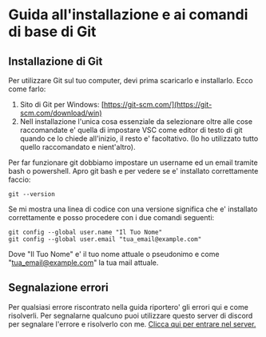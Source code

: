 # Guida all'installazione e ai comandi di base di Git

## Installazione di Git

Per utilizzare Git sul tuo computer, devi prima scaricarlo e installarlo. Ecco come farlo:

1. Sito di Git per Windows: [https://git-scm.com/](https://git-scm.com/download/win)
2. Nell installazione l'unica cosa essenziale da selezionare oltre alle cose raccomandate e' quella di impostare VSC come editor di testo di git quando ce lo chiede all'inizio, il resto e' facoltativo. (Io ho utilizzato tutto quello raccomandato e nient'altro).

Per far funzionare git dobbiamo impostare un username ed un email tramite bash o powershell. Apro git bash e per vedere se e' installato correttamente faccio:
```
git --version
```
Se mi mostra una linea di codice con una versione significa che e' installato correttamente e posso procedere con i due comandi seguenti:
```
git config --global user.name "Il Tuo Nome"
git config --global user.email "tua_email@example.com"
```
Dove "Il Tuo Nome" e' il tuo nome attuale o pseudonimo e come "tua_email@example.com" la tua mail attuale.

## Segnalazione errori
Per qualsiasi errore riscontrato nella guida riportero' gli errori qui e come risolverli. Per segnalarne qualcuno puoi utilizzare questo server di discord per segnalare l'errore e risolverlo con me. [Clicca qui per entrare nel server.](https://discord.gg/f7nHr2bwag)
